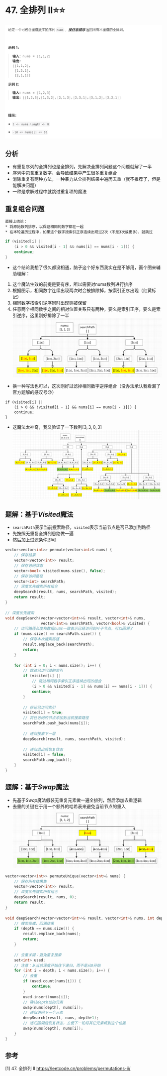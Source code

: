 # 47. 全排列 II⭐⭐

![](../../../_static/leetcode/lc47_01.png)

## 分析
* 有重复序列的全排列也是全排列，先解决全排列问题这个问题就解了一半
* 序列中包含重复数字，会导致结果中产生很多重复组合
* 消除重复有两种方法，一种暴力从全排列结果中遍历去重（就不推荐了，但是能解决问题）
* 一种是求解过程中就跳过重复项的魔法

## 重复组合问题
```{admonition} 消除重复组合的魔法
直接上结论：
* 将原始数列排序，以保证相同的数字都在一起
* 在本轮遍历过程中，如果这个数字按索引正序连续出现过2次（不是3次或更多），就跳过
```

```cpp
if (visited[i] ||
    (i > 0 && visited[i - 1] && nums[i] == nums[i - 1])) {
    continue;
}
```

* 这个结论我想了很久都没相通，脑子这个好东西我实在是不够用，画个图来辅助理解：
1. 这个魔法生效的前提是要有序，所以需要对nums数列进行排序
2. 根据图示，相同数字连续出现两次时会被排除掉，按索引正序出现（红黄标记）
3. 相同数字按索引逆序同时出现则被保留
4. 任意两个相同数字之间的相对位置关系只有两种，要么是索引正序，要么是索引逆序，这里刚好排除了一半
![](../../../_static/leetcode/lc47_02.png)


* 换一种写法也可以，这次刚好过滤掉相同数字逆序组合（没办法承认我看漏了官方题解的感叹号😓）
```
if (visited[i] ||
    (i > 0 && !visited[i - 1] && nums[i] == nums[i - 1])) {
    continue;
}
```

* 这魔法太神奇，我又验证了一下数列$[3,3,0,3]$
![](../../../_static/leetcode/lc47_03.png)

## 题解：基于$Visited$魔法
* `searchPath`表示当前搜索路径，`visited`表示当前节点是否已添加到路径
* 先按照无重复全排列思路做一遍
* 然后加上过滤条件即可
```cpp
vector<vector<int>> permute(vector<int>& nums) {
    // 保存结果
    vector<vector<int>> result;
    // 保存访问状态
    vector<bool> visited(nums.size(), false);
    // 保存访问路径
    vector<int> searchPath;
    // 深度优先搜索所有组合
    deepSearch(result, nums, searchPath, visited);
    return result;
}

// 深度优先搜索
void deepSearch(vector<vector<int>>& result, vector<int>& nums,
                vector<int>& searchPath, vector<bool>& visited) {
    // 访问路径长度和数组nums一致表示已经访问到叶子节点，可以回溯了
    if (nums.size() == searchPath.size()) {
        // 保存本次搜索路径
        result.emplace_back(searchPath);
        return;
    }

    for (int i = 0; i < nums.size(); i++) {
        // 跳过已访问过的索引
        if (visited[i] ||
            // 跳过相同数字索引正序连续出现的组合
            (i > 0 && visited[i - 1] && nums[i] == nums[i - 1])) {
            continue;
        }

        // 标记已访问索引
        visited[i] = true;
        // 将已访问的节点添加到当前搜索路径
        searchPath.push_back(nums[i]);

        // 递归搜索下一层
        deepSearch(result, nums, searchPath, visited);

        // 递归退出后恢复状态
        visited[i] = false;
        searchPath.pop_back();
    }
}
```

## 题解：基于$Swap$魔法
* 先基于$Swap$魔法假装无重复元素做一遍全排列，然后添加去重逻辑
* 去重的关键在于用一个额外的哈希表来避免当前节点的重入
![](../../../_static/leetcode/lc47_04.png)
```cpp
vector<vector<int>> permuteUnique(vector<int>& nums) {
    // 保存所有结果集
    vector<vector<int>> result;
    // 深度优先搜索所有组合
    deepSearch(result, nums, 0);
    return result;
}

void deepSearch(vector<vector<int>>& result, vector<int>& nums, int depth) {
    // 搜索完成，回溯结果
    if (depth == nums.size()) {
        result.emplace_back(nums);
        return;
    }

    // 去重关键：避免重复搜索
    set<int> used;
    // 注意：从当前深度开始往下递归，而不是从0开始
    for (int i = depth; i < nums.size(); i++) {
        // 去重
        if (used.count(nums[i])) {
            continue;
        }
        used.insert(nums[i]);
        // 确认depth位的元素
        swap(nums[depth], nums[i]);
        // 递归访问下一个元素
        deepSearch(result, nums, depth+1);
        // 递归回溯后恢复状态，方便下一轮将其它元素填到这个位置
        swap(nums[depth], nums[i]);
    }
}
```

## 参考
[1] 47. 全排列 II https://leetcode.cn/problems/permutations-ii/

